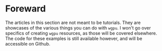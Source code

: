 # Foreward

The articles in this section are not meant to be tutorials. They are showcases of the various things you can do with `wgpu`. I won't go over specifics of creating `wgpu` resources, as those will be covered elsewhere. The code for these examples is still available however, and will be accessible on Github.